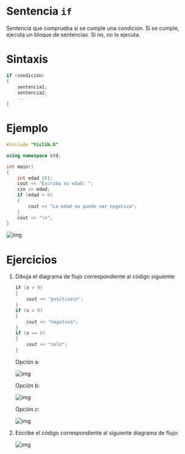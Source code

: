 # Sentencia `if`

Sentencia que comprueba si se cumple una condición. Si se cumple, ejecuta un bloque de sentencias. Si no, no lo ejecuta.


# Sintaxis

```C++
if (condición)
{
    sentencia1;
    sentencia2;
    ...
}
```


# Ejemplo

```C++
#include "ticlib.h"

using namespace std;

int main()
{
    int edad {0};
    cout << "Escriba su edad: ";
    cin >> edad;
    if (edad < 0)
    {
        cout << "La edad no puede ser negativa";
    }
    cout << "\n";
}
```

![img](../../static/img/if-flowchart-example.png)


# Ejercicios

1.  Dibuja el diagrama de flujo correspondiente al código siguiente:
    
    ```C++
    if (x > 0)
    {
        cout << "positivo\n";
    }
    if (x < 0)
    {
        cout << "negativo";
    }
    if (x == 0)
    {
        cout << "nulo";
    }
    ```
    
    Opción a:
    
    ![img](../../static/img/05-04-sentencia-if-ej1a.png)
    
    Opción b:
    
    ![img](../../static/img/05-04-sentencia-if-ej1b.png)
    
    Opción c:
    
    ![img](../../static/img/05-04-sentencia-if-ej1c.png)

1.  Escribe el código correspondiente al siguiente diagrama de flujo:
    
    ![img](../../static/img/05-04-sentencia-if-ej2.png)
